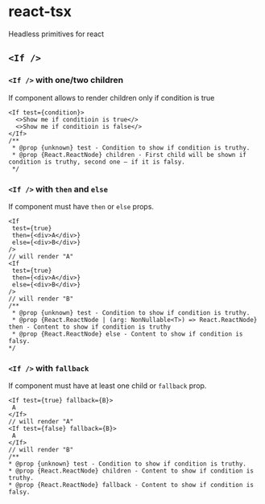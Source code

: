 # react-tsx

Headless primitives for react

## `<If />`

### `<If />` with one/two children

If component allows to render children only if condition is true

```tsx
<If test={condition}>
  <>Show me if conditioin is true</>
  <>Show me if conditioin is false</>
</If>
/**
 * @prop {unknown} test - Condition to show if condition is truthy.
 * @prop {React.ReactNode} children - First child will be shown if condition is truthy, second one – if it is falsy.
 */
```

### `<If />` with `then` and `else`

If component must have `then` or `else` props.

```tsx
<If
 test={true}
 then={<div>A</div>}
 else={<div>B</div>}
/>
// will render "A"
<If
 test={true}
 then={<div>A</div>}
 else={<div>B</div>}
/>
// will render "B"
/**
 * @prop {unknown} test - Condition to show if condition is truthy.
 * @prop {React.ReactNode | (arg: NonNullable<T>) => React.ReactNode} then - Content to show if condition is truthy
 * @prop {React.ReactNode} else - Content to show if condition is falsy.
*/
```

### `<If />` with `fallback`

If component must have at least one child or `fallback` prop.

```tsx
<If test={true} fallback={B}>
 A
</If>
// will render "A"
<If test={false} fallback={B}>
 A
</If>
// will render "B"
/**
* @prop {unknown} test - Condition to show if condition is truthy.
* @prop {React.ReactNode} children - Content to show if condition is truthy.
* @prop {React.ReactNode} fallback - Content to show if condition is falsy.
```
